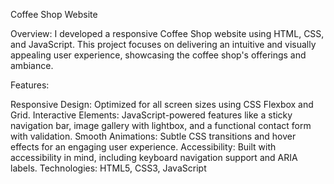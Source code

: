 Coffee Shop Website

Overview:
I developed a responsive Coffee Shop website using HTML, CSS, and JavaScript. This project focuses on delivering an intuitive and visually appealing user experience, showcasing the coffee shop's offerings and ambiance.

Features:

Responsive Design: Optimized for all screen sizes using CSS Flexbox and Grid.
Interactive Elements: JavaScript-powered features like a sticky navigation bar, image gallery with lightbox, and a functional contact form with validation.
Smooth Animations: Subtle CSS transitions and hover effects for an engaging user experience.
Accessibility: Built with accessibility in mind, including keyboard navigation support and ARIA labels.
Technologies: HTML5, CSS3, JavaScript
